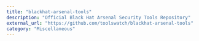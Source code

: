 ```yaml
---
title: "blackhat-arsenal-tools"
description: "Official Black Hat Arsenal Security Tools Repository"
external_url: "https://github.com/toolswatch/blackhat-arsenal-tools"
category: "Miscellaneous"
---
```

